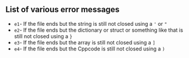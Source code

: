 ## List of various error messages

 - ``e1``- If the file ends but the string is still not closed using a ``'`` or ``"``
 - ``e2``- If the file ends but the dictionary or struct or something like that is still not closed using a ``}``
 - ``e3``- If the file ends but the array is still not closed using a ``]``
 - ``e4``- If the file ends but the Cppcode is still not closed using a ``)``
